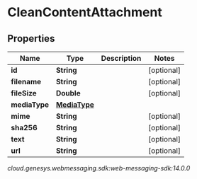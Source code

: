# CleanContentAttachment


## Properties

| Name | Type | Description | Notes |
| ------------ | ------------- | ------------- | ------------- |
| **id** | **String** |  |  [optional] |
| **filename** | **String** |  |  [optional] |
| **fileSize** | **Double** |  |  [optional] |
| **mediaType** | [**MediaType**](MediaType) |  |  |
| **mime** | **String** |  |  [optional] |
| **sha256** | **String** |  |  [optional] |
| **text** | **String** |  |  [optional] |
| **url** | **String** |  |  [optional] |




_cloud.genesys.webmessaging.sdk:web-messaging-sdk:14.0.0_
